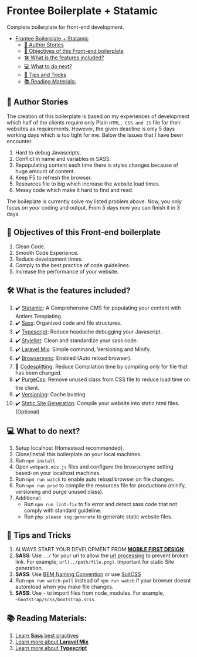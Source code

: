 # Frontee Boilerplate + Statamic

Complete boilerplate for front-end development.

- [Frontee Boilerplate + Statamic](#frontee-boilerplate--statamic)
  - [🚶 Author Stories](#-author-stories)
  - [🎯 Objectives of this Front-end boilerplate](#-objectives-of-this-front-end-boilerplate)
  - [🛠️ What is the features included?](#️-what-is-the-features-included)
  - [💻 What to do next?](#-what-to-do-next)
  - [🔎 Tips and Tricks](#-tips-and-tricks)
  - [📚 Reading Materials:](#-reading-materials)

## 🚶 Author Stories

The creation of this boilerplate is based on my experiences of development which half of the clients require only Plain `HTML, CSS and JS` file for their websites as requirements. However, the given deadline is only 5 days working days which is too tight for me. Below the issues that I have been encounter.

1. Hard to debug Javascripts.
2. Conflict in name and variables in SASS.
3. Repopulating content each time there is styles changes because of huge amount of content.
4. Keep F5 to refresh the browser.
5. Resources file to big which increase the website load times.
6. Messy code which make it hard to find and read.

The boileplate is currently solve my listed problem above. Now, you only focus on your coding and output. From 5 days now you can finish it in 3 days.

## 🎯 Objectives of this Front-end boilerplate

1. Clean Code. 
2. Smooth Code Experience. 
3. Reduce development times.
4. Comply to the best practice of code guidelines.
5. Increase the performance of your website.

## 🛠️ What is the features included?

1. ✔️ [Statamic](https://statamic.com/): A Comprehensive CMS for populating your content with Antlers Templating. 
2. ✔️ [Sass](https://sass-lang.com/): Organized code and file structures.
3. ✔️ [Typescript](https://github.com/microsoft/TypeScript#:~:text=TypeScript%20is%20a%20language%20for%20application%2Dscale%20JavaScript.%20TypeScript%20adds%20optional%20types%20to%20JavaScript%20that%20support%20tools%20for%20large%2Dscale%20JavaScript%20applications%20for%20any%20browser%2C%20for%20any%20host%2C%20on%20any%20OS.%20TypeScript%20compiles%20to%20readable%2C%20standards%2Dbased%20JavaScript.): Reduce headache debugging your Javascript.
4. ✔️ [Stylelint](https://stylelint.io/): Clean and standardize your sass code.
5. ✔️ [Laravel Mix](https://laravel-mix.com/docs/6.0/what-is-mix): Simple command, Versioning and Minify.
6. ✔️ [Browsersync](https://laravel-mix.com/docs/6.0/browsersync): Enabled (Auto reload browser).
7. 🚧 [Codesplitting](https://laravel-mix.com/docs/6.0/extract): Reduce Compilation time by compiling only for file that has been changed.
8. ✔️ [PurgeCss](https://purgecss.com/): Remove unused class from CSS file to reduce load time on the client.
9. ✔️ [Versioning](https://laravel-mix.com/docs/6.0/versioning): Cache busting
10. ✔️ [Static Site Generation](https://github.com/statamic/ssg): Compile your website into static html files. (Optional)

## 💻 What to do next?
1. Setup localhost (Homestead recommended).
2. Clone/install this boilerplate on your local machines.
3. Run `npm install`
4. Open `webpack.mix.js` files and configure the browsersync setting based-on your localhost machines.
5. Run `npm run watch` to enable auto reload browser on file changes.
6. Run `npm run prod` to compile the resources file for productions (minify, versioning and purge unused class).
7. Additional:
   - Run `npm run lint-fix` to fix error and detect sass code that not comply with standard guideline.
   - Run `php please ssg:generate` to generate static website files.

## 🔎 Tips and Tricks

1. ALWAYS START YOUR DEVELOPMENT FROM [**MOBILE FIRST DESIGN**](https://medium.com/@Vincentxia77/what-is-mobile-first-design-why-its-important-how-to-make-it-7d3cf2e29d00).
2. **SASS**: Use `../` for your url to allow the [url processing](https://laravel.com/docs/9.x/mix#url-processing) to prevent broken link. For example, `url(../path/file.png)`. Important for static Site generation.
3. **SASS**: Use [BEM Naming Convention](http://getbem.com/naming/) or use [SuitCSS](https://suitcss.github.io/)
4. Run `npm run watch-poll` instead of `npm run watch` if your browser doesnt autoreload when you make file changes.
5. **SASS**: Use `~` to import files from node_modules. For example, `~bootstrap/scss/bootstrap.scss`.

## 📚 Reading Materials:

1. [Learn **Sass** best practives](https://matthewelsom.com/blog/simple-scss-playbook.html)
2. [Learn more about **Laravel Mix**](https://laravel-mix.com/docs/6.0/installation)
3. [Learn more about **Typescript**](https://www.freecodecamp.org/news/learn-typescript-beginners-guide/)
